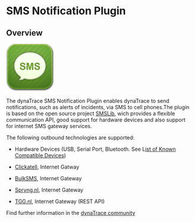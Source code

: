 # SMS Notification Plugin

## Overview

![images_community/download/attachments/45777033/icon.png](images_community/download/attachments/45777033/icon.png)

The dynaTrace SMS Notification Plugin enables dynaTrace to send notifications, such as alerts of incidents, via SMS to cell phones.The plugin is based on the open source project
[SMSLib](http://smslib.org/), wich provides a flexible communication API, good support for hardware devices and also support for internet SMS gateway services.

The following outbound technologies are supported:

  * Hardware Devices (USB, Serial Port, Bluetooth. See L[ist of Known Compatible Devices](http://smslib.org/doc/compatibility/)) 

  * [Clickatell](http://www.clickatell.com), Internet Gatway 

  * [BulkSMS](http://www.bulksms.com), Internet Gateway 

  * [Spryng.nl](http://www.spryng.nl), Internet Gateway 

  * [TGG.nl](http://www.tgg.nl), Internet Gateway (REST API)

Find further information in the [dynaTrace community](https://community.dynatrace.com/community/display/DL/SMS+Notification+Plugin) 